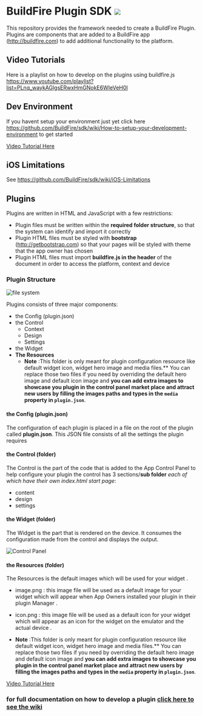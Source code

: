 # BuildFire Plugin SDK ![](https://api.travis-ci.org/BuildFire/sdk.svg)
This repository provides the framework needed to create a BuildFire Plugin.
Plugins are components that are added to a BuildFire app (http://buildfire.com) to add additional functionality to the platform. 

## Video Tutorials
Here is a playlist on how to develop on the plugins using buildfire.js
https://www.youtube.com/playlist?list=PLnq_waykAGlgsERwxHmGNokE6WIeVeH0I

## Dev Environment
If you havent setup your environment just yet click here https://github.com/BuildFire/sdk/wiki/How-to-setup-your-development-environment to get started

[Video Tutorial Here](https://www.youtube.com/watch?v=IZcvBZT-zjY&list=PLnq_waykAGlgsERwxHmGNokE6WIeVeH0I&index=1)

## iOS Limitations
See https://github.com/BuildFire/sdk/wiki/iOS-Limitations

## Plugins
Plugins are written in HTML and JavaScript with a few restrictions:
* Plugin files must be written within the __required folder structure__, so that the system can identify and import it correctly
* Plugin HTML files must be styled with __bootstrap__ (http://getbootstrap.com) so that your pages will be styled with theme that the app owner has chosen
* Plugin HTML files must import __buildfire.js in the header__ of the document in order to access the platform, context and device

### Plugin Structure
![file system](https://s3-us-west-2.amazonaws.com/pluginserver/docResources/structure.png?q=7)

Plugins consists of three major components:
* the Config (plugin.json)
* the Control
  * Context
  * Design
  * Settings
* the Widget
* **The Resources** 
  * **Note** :This folder is only meant for plugin configuration resource like default widget icon, widget hero image and media files.** You can replace those two files if you need by overriding the default hero image and default icon image and **you can add extra images to showcase you plugin in the control panel market place and attract new users by filling the images paths and types in the `media` property in  `plugin.json`**.


#### the Config (plugin.json)
The configuration of each plugin is placed in a file on the root of the plugin called __plugin.json__. This JSON file consists of all the settings the plugin requires

#### the Control (folder)
The Control is the part of the code that is added to the App Control Panel to help configure your plugin
the control has 3 sections/__sub folder__ *each of which have their own index.html start page*:
* content
* design
* settings

#### the Widget (folder)
The Widget is the part that is rendered on the device. It consumes the configuration made from the control and displays the output.


![Control Panel](https://s3-us-west-2.amazonaws.com/pluginserver/docResources/Control+Panel.png?v=1)


#### the Resources (folder)
The Resources is the default images which will be used for your widget .
* image.png : this image file will be used as a default image for your widget which will appear when App Owners installed your plugin in their plugin Manager .

* icon.png : this image file will be used as a default icon for your widget which will appear as an icon for the widget on the emulator and the actual device .

* **Note** :This folder is only meant for plugin configuration resource like default widget icon, widget hero image and media files.** You can replace those two files if you need by overriding the default hero image and default icon image and **you can add extra images to showcase you plugin in the control panel market place and attract new users by filling the images paths and types in the `media` property in  `plugin.json`**.

[Video Tutorial Here](https://www.youtube.com/watch?v=4qh4S-BwLJM&list=PLnq_waykAGlgsERwxHmGNokE6WIeVeH0I&index=2)

### for full documentation on how to develop a plugin [click here to see the wiki](https://github.com/BuildFire/sdk/wiki)
